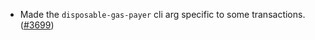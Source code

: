 - Made the `disposable-gas-payer` cli arg specific to some transactions.
  ([\#3699](https://github.com/anoma/namada/pull/3699))